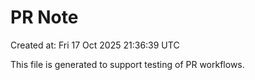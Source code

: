 # PR Note

Created at: Fri 17 Oct 2025 21:36:39 UTC

This file is generated to support testing of PR workflows.
